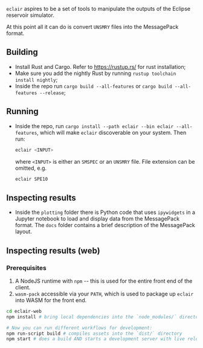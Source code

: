 `eclair` aspires to be a set of tools to manipulate the outputs of the Eclipse reservoir simulator.

At this point all it can do is convert `UNSMRY` files into the MessagePack format.

## Building

- Install Rust and Cargo. Refer to https://rustup.rs/ for rust installation;
- Make sure you add the nightly Rust by running `rustup toolchain install nightly`;
- Inside the repo run `cargo build --all-features` or `cargo build --all-features --release`;

## Running

- Inside the repo, run `cargo install --path eclair --bin eclair --all-features`, which will make `eclair` discoverable on your system. Then run:

    ```sh
    eclair <INPUT>
    ```

    where `<INPUT>` is either an `SMSPEC` or an `UNSMRY` file. File extension can be omitted, e.g.

    ```sh
    eclair SPE10
    ```

## Inspecting results

- Inside the `plotting` folder there is Python code that uses `ipywidgets` in a Jupyter notebook to load and display data from the MessagePack format. The `docs` folder contains a brief description of the MessagePack layout.

## Inspecting results (web)

### Prerequisites

1. A NodeJS runtime with `npm` -- this is used for the entire front end of the client.
2. `wasm-pack` accessible via your `PATH`, which is used to package up `eclair` into WASM for the front end.

```sh
cd eclair-web
npm install # bring local dependencies into the `node_modules/` directory

# Now you can run different workflows for development:
npm run-script build # compiles assets into the `dist/` directory
npm start # does a build AND starts a development server with live reloading
```
